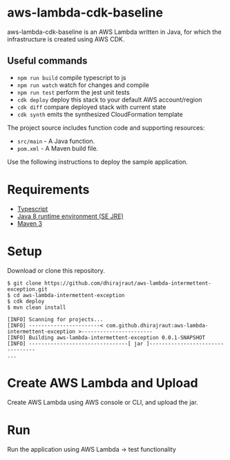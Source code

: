 
# aws-lambda-cdk-baseline
aws-lambda-cdk-baseline is an AWS Lambda written in Java, for which the infrastructure is created using AWS CDK.


## Useful commands

* `npm run build`   compile typescript to js
* `npm run watch`   watch for changes and compile
* `npm run test`    perform the jest unit tests
* `cdk deploy`      deploy this stack to your default AWS account/region
* `cdk diff`        compare deployed stack with current state
* `cdk synth`       emits the synthesized CloudFormation template


The project source includes function code and supporting resources:
- `src/main` - A Java function.
- `pom.xml` - A Maven build file.

Use the following instructions to deploy the sample application.

# Requirements
- [Typescript](https://www.npmjs.com/package/typescript)
- [Java 8 runtime environment (SE JRE)](https://www.oracle.com/java/technologies/javase-downloads.html)
- [Maven 3](https://maven.apache.org/docs/history.html)


# Setup
Download or clone this repository.

    $ git clone https://github.com/dhirajraut/aws-lambda-intermettent-exception.git
    $ cd aws-lambda-intermettent-exception
    $ cdk deploy
    $ mvn clean install

    [INFO] Scanning for projects...
    [INFO] -----------------------< com.github.dhirajraut:aws-lambda-intermettent-exception >-----------------------
    [INFO] Building aws-lambda-intermettent-exception 0.0.1-SNAPSHOT
    [INFO] --------------------------------[ jar ]---------------------------------
    ...

# Create AWS Lambda and Upload
Create AWS Lambda using AWS console or CLI, and upload the jar.


# Run
Run the application using AWS Lambda -> test functionality